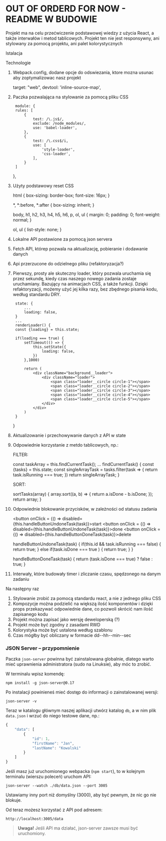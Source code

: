 # OUT OF ORDERD FOR NOW - README W BUDOWIE

Projekt ma na celu przećwiczenie podstawowej wiedzy z użycia React, a także interwałów i metod tablicowych. Projekt ten nie jest responsywny, ani stylowany za pomocą projektu, ani palet kolorystycznych

Istalacja



Technologie

1. Webpack.config, dodane opcje do odswiezania, ktore mozna usunac aby zoptymalizowac nasz projekt

    target: "web", 
    devtool: 'inline-source-map',

2. Paczka pozwalająca na stylowanie za pomocą pliku CSS

        module: {
        rules: [
            {
                test: /\.js$/,
                exclude: /node_modules/,
                use: 'babel-loader',
            },
            {
                test: /\.css$/i,
                use: [
                    'style-loader',
                    'css-loader', 
                ],
            }
        ]
    },

3. Użyty podstawowy reset CSS

    html {
        box-sizing: border-box;
        font-size: 16px;
    }
    
    *, *:before, *:after {
        box-sizing: inherit;
    }
    
    body, h1, h2, h3, h4, h5, h6, p, ol, ul {
        margin: 0;
        padding: 0;
        font-weight: normal;
    }
    
    ol, ul {
        list-style: none;
    }

4. Lokalne API postawione za pomocą json servera
5. Fetch API, którep pozwala na aktualizację, pobieranie i dodawanie danych
6. Api przerzucone do odzielnego pliku (refaktoryzacja?)
7. Pierwszy, prosty ale skuteczny loader, który pozwala uruchamia się przez sekundę, kiedy czas naszego nowego zadania zostaje uruchamiany. Bazujący na animacjach CSS, a także funkcji. Dzięki refaktoryzacji, możemy użyć jej kilka razy, bez zbędnego pisania kodu, według standardu DRY.

        state: {
            ...
            loading: false,
        }
        ...
        renderLoader() {
        const {loading} = this.state;

        if(loading === true) {
            setTimeout(() => {
                this.setState({
                    loading: false,
                })
            },1000)

            return (
                <div className="background__loader">
                    <div className="loader">
                        <span class="loader__circle circle-1"></span>
                        <span class="loader__circle circle-2"></span>
                        <span class="loader__circle circle-3"></span>
                        <span class="loader__circle circle-4"></span>
                        <span class="loader__circle circle-5"></span>
                    </div>
                </div>
            )
        }
    }
8. Aktualizowanie i przechowywanie danych z API w state
9. Odpowiednie korzystanie z metdo tablicowych, np.:

    FILTER:

    const taskArray = this.findCurrentTask();
    ...
    findCurrentTask() {
        const {tasks} = this.state;
        const singleArrayTask = tasks.filter(task => {
            return task.isRunning === true;
        })
        return singleArrayTask;
    }

    SORT:

    sortTasks(array) {
        array.sort((a, b) => {
            return a.isDone - b.isDone;
        });
        return array;
    }


10. Odpowiednie blokowanie przycisków, w zależności od statusu zadania

    <button onClick = {() => disabled={this.handleButtonUndoneTask(task)}>start</button>
    <button onClick = {() => disabled={this.handleButtonUndoneTask(task)}>done</button>
    <button onClick = {() => disabled={this.handleButtonDoneTask(task)}>delete</button>


    handleButtonUndoneTask(task) {
        if(this.id && task.isRunning === false) {
            return true;
        }
        else if(task.isDone === true ) {
            return true;
        }
    }

    handleButtonDoneTask(task) {
        return (task.isDone === true) ? false : true;
    }

11. Interwały, które budowały timer i zliczanie czasu, spędzonego na danym zadaniu


Na następny raz

1. Stylowanie zrobić za pomocą standardu react, a nie z jednego pliku CSS
2. Kompozycje można podzielić na większą ilość komponentów i dzięki props przekazywać odpowiednie dane, co pozwoli skrócić nam ilość zapisanego kodu
3. Projekt można zapisać jako wersję deweloperską (?)
4. Projekt może być zgodny z zasadami RWD
5. Kolorystyka może być ustalona według szablonu
6. Czas mógłby być obliczany w formacie dd--hh--min--sec


### JSON Server – przypomnienie

Paczka `json-server` powinna być zainstalowana globalnie, dlatego warto mieć uprawnienia administratora (sudo na Linuksie), aby móc to zrobić.

W terminalu wpisz komendę:

```
npm install -g json-server@0.17
```

Po instalacji powinieneś mieć dostęp do informacji o zainstalowanej wersji:

```
json-server -v
```

Teraz w katalogu głównym naszej aplikacji utwórz katalog `db`, a w nim plik `data.json` i wrzuć do niego testowe dane, np.:

```javascript
{
    "data": [
        {
            "id": 1,
            "firstName": "Jan",
            "lastName": "Kowalski"
        }
    ]
}
```

Jeśli masz już uruchomionego webpacka (`npm start`), to w kolejnym terminalu (wierszu poleceń) uruchom API:

```
json-server --watch ./db/data.json --port 3005
```

Ustawiamy inny port niż domyślny (3000), aby być pewnym, że nic go nie blokuje.

Od teraz możesz korzystać z API pod adresem:

```
http://localhost:3005/data
```

> **Uwaga!** Jeśli API ma działać, json-server zawsze musi być uruchomiony. 

